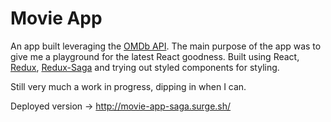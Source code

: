 # Movie App

An app built leveraging the [OMDb API](http://www.omdbapi.com/). The main
purpose of the app was to give me a playground for the latest React goodness.
Built using React, [Redux](https://redux.js.org/),
[Redux-Saga](https://redux-saga.js.org/) and trying out styled components for
styling.

Still very much a work in progress, dipping in when I can.

Deployed version -> http://movie-app-saga.surge.sh/
